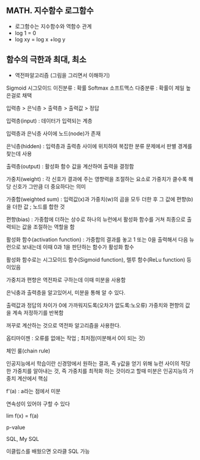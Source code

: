 ## MATH. 지수함수 로그함수

- 로그함수는 지수함수와 역함수 관계
- log 1 = 0
- log xy = log x +log y



## 함수의 극한과 최대, 최소

- 역전파알고리즘 (그림을 그리면서 이해하기)

Sigmoid 시그모이드 이진분류 : 확률
Softmax 소프트맥스 다중분류 : 확률이 제일 높은걸로 채택

입력층 > 은닉층 > 출력층 > 출력값 > 정답

입력층(input) : 데이터가 입력되는 계층 

입력층과 은닉층 사이에 노드(node)가 존재

은닉층(hidden) : 입력층과 출력층 사이에 위치하여 복잡한 분류 문제에서 판별 경계를 찾는데  사용 

출력층(output) : 활성화 함수 값을 계산하여 출력을 결정함

가중치(weight) : 각 신호가 결과에 주는 영향력을 조절하는 요소로 가중치가 클수록 해당 신호가 그만큼 더 중요하다는 의미

가중합(weighted sum) : 입력값(x)과 가중치(w)의 곱을 모두 더한 후 그 값에 편향(b)을 더한 값 ; 노드를 합한 것

편향(bias) : 가중합에 더하는 상수로 하나의 뉴런에서 활성화 함수를 거쳐 최종으로 출력되는 값을 조절하는 역할을 함

 활성화 함수(activation function) : 가중합의 결과를 놓고 1 또는 0을 출력해서 다음 뉴런으로 보내는데 이때 0과 1을 판단하는 함수가 활성화 함수

활성화 함수로는 시그모이드 함수(Sigmoid function), 렐루 함수(ReLu function) 등 이있음

가중치과 편향은 역전파로 구하는데 이때 미분을 사용함

은닉충과 출력층을 알고있어서, 미분을 통해 알 수 있다.

출력값과 정답의 차이가 0에 가까워지도록(오차가 없도록:노오류) 가중치와 편향의 값을 계속 저정하기를 반복함

꺼꾸로 계산하는 것으로 역전파 알고리즘을 사용한다.

옵티마이젠 : 오류를 없애는 작업 ; 최저점(미분해서 0이 되는 것)

체인 룰(chain rule) 

인공지능에서 학습이란 신경망에서 원하는 결과, 즉 y값을 얻기 위해 뉴런 사이의 적당한 가중치를 알아내는 것, 즉 가중치를 최적화 하는 것이라고 할때 미분은 인공지능의 가중치 계산에서 핵심



f'(a) : a라는 점에서 미분



연속성이 있어야 구할 수 있다

lim f(x) = f(a)

p-value



SQL, My SQL



이클립스를 배웠으면 오라클 SQL 가능

